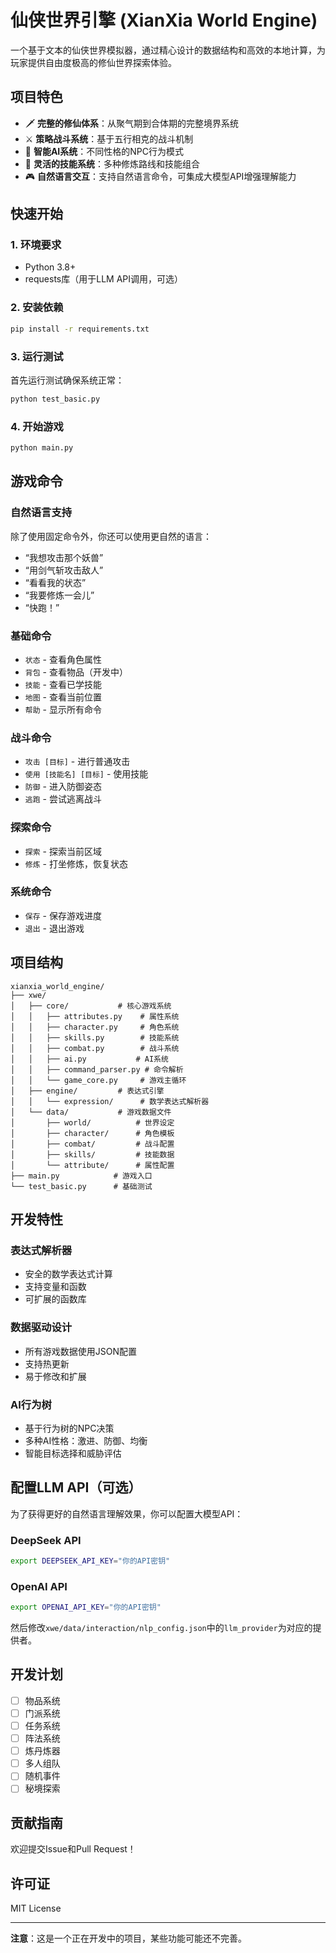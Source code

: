 # 仙侠世界引擎 (XianXia World Engine)

一个基于文本的仙侠世界模拟器，通过精心设计的数据结构和高效的本地计算，为玩家提供自由度极高的修仙世界探索体验。

## 项目特色

- 🗡️ **完整的修仙体系**：从聚气期到合体期的完整境界系统
- ⚔️ **策略战斗系统**：基于五行相克的战斗机制
- 🧠 **智能AI系统**：不同性格的NPC行为模式
- 📜 **灵活的技能系统**：多种修炼路线和技能组合
- 🎮 **自然语言交互**：支持自然语言命令，可集成大模型API增强理解能力

## 快速开始

### 1. 环境要求

- Python 3.8+
- requests库（用于LLM API调用，可选）

### 2. 安装依赖

```bash
pip install -r requirements.txt
```

### 3. 运行测试

首先运行测试确保系统正常：

```bash
python test_basic.py
```

### 4. 开始游戏

```bash
python main.py
```

## 游戏命令

### 自然语言支持

除了使用固定命令外，你还可以使用更自然的语言：
- “我想攻击那个妖兽”
- “用剑气斩攻击敌人”
- “看看我的状态”
- “我要修炼一会儿”
- “快跑！”

### 基础命令
- `状态` - 查看角色属性
- `背包` - 查看物品（开发中）
- `技能` - 查看已学技能
- `地图` - 查看当前位置
- `帮助` - 显示所有命令

### 战斗命令
- `攻击 [目标]` - 进行普通攻击
- `使用 [技能名] [目标]` - 使用技能
- `防御` - 进入防御姿态
- `逃跑` - 尝试逃离战斗

### 探索命令
- `探索` - 探索当前区域
- `修炼` - 打坐修炼，恢复状态

### 系统命令
- `保存` - 保存游戏进度
- `退出` - 退出游戏

## 项目结构

```
xianxia_world_engine/
├── xwe/
│   ├── core/           # 核心游戏系统
│   │   ├── attributes.py    # 属性系统
│   │   ├── character.py     # 角色系统
│   │   ├── skills.py        # 技能系统
│   │   ├── combat.py        # 战斗系统
│   │   ├── ai.py           # AI系统
│   │   ├── command_parser.py # 命令解析
│   │   └── game_core.py     # 游戏主循环
│   ├── engine/         # 表达式引擎
│   │   └── expression/      # 数学表达式解析器
│   └── data/           # 游戏数据文件
│       ├── world/          # 世界设定
│       ├── character/      # 角色模板
│       ├── combat/         # 战斗配置
│       ├── skills/         # 技能数据
│       └── attribute/      # 属性配置
├── main.py            # 游戏入口
└── test_basic.py      # 基础测试

```

## 开发特性

### 表达式解析器
- 安全的数学表达式计算
- 支持变量和函数
- 可扩展的函数库

### 数据驱动设计
- 所有游戏数据使用JSON配置
- 支持热更新
- 易于修改和扩展

### AI行为树
- 基于行为树的NPC决策
- 多种AI性格：激进、防御、均衡
- 智能目标选择和威胁评估

## 配置LLM API（可选）

为了获得更好的自然语言理解效果，你可以配置大模型API：

### DeepSeek API
```bash
export DEEPSEEK_API_KEY="你的API密钥"
```

### OpenAI API
```bash
export OPENAI_API_KEY="你的API密钥"
```

然后修改`xwe/data/interaction/nlp_config.json`中的`llm_provider`为对应的提供者。

## 开发计划

- [ ] 物品系统
- [ ] 门派系统
- [ ] 任务系统
- [ ] 阵法系统
- [ ] 炼丹炼器
- [ ] 多人组队
- [ ] 随机事件
- [ ] 秘境探索

## 贡献指南

欢迎提交Issue和Pull Request！

## 许可证

MIT License

---

**注意**：这是一个正在开发中的项目，某些功能可能还不完善。
